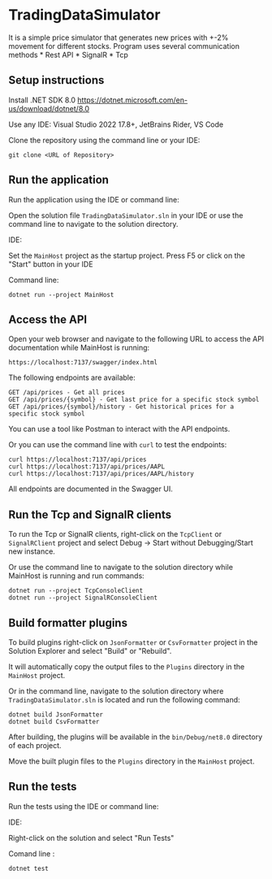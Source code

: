 # TradingDataSimulator

It is a simple price simulator that generates new prices with +-2% movement for different stocks.
Program uses several communication methods
	* Rest API
	* SignalR
	* Tcp

## Setup instructions

Install .NET SDK 8.0
https://dotnet.microsoft.com/en-us/download/dotnet/8.0

Use any IDE: Visual Studio 2022 17.8+, JetBrains Rider, VS Code

Clone the repository using the command line or your IDE:

	git clone <URL of Repository>

## Run the application

Run the application using the IDE or command line:

Open the solution file `TradingDataSimulator.sln` in your IDE or use the command line to navigate to the solution directory.

IDE:

Set the `MainHost` project as the startup project.
Press F5 or click on the "Start" button in your IDE 

Command line:

	dotnet run --project MainHost


## Access the API

Open your web browser and navigate to the following URL to access the API documentation while MainHost is running:
	
	https://localhost:7137/swagger/index.html

The following endpoints are available:

	GET /api/prices - Get all prices
	GET /api/prices/{symbol} - Get last price for a specific stock symbol
	GET /api/prices/{symbol}/history - Get historical prices for a specific stock symbol

You can use a tool like Postman to interact with the API endpoints.

Or you can use the command line with `curl` to test the endpoints:

	curl https://localhost:7137/api/prices
	curl https://localhost:7137/api/prices/AAPL
	curl https://localhost:7137/api/prices/AAPL/history

All endpoints are documented in the Swagger UI.

## Run the Tcp and SignalR clients

To run the Tcp or SignalR clients, right-click on the `TcpClient` or `SignalRClient` project and select Debug -> Start without Debugging/Start new instance.

Or use the command line to navigate to the solution directory while MainHost is running and run commands:

	dotnet run --project TcpConsoleClient
	dotnet run --project SignalRConsoleClient

## Build formatter plugins

To build plugins right-click on `JsonFormatter` or `CsvFormatter` project in the Solution Explorer and select "Build" or "Rebuild".

It will automatically copy the output files to the `Plugins` directory in the `MainHost` project.

Or in the command line, navigate to the solution directory where `TradingDataSimulator.sln` is located and run the following command:

	dotnet build JsonFormatter
	dotnet build CsvFormatter

After building, the plugins will be available in the `bin/Debug/net8.0` directory of each project.

Move the built plugin files to the `Plugins` directory in the `MainHost` project.

## Run the tests

Run the tests using the IDE or command line:

IDE: 

Right-click on the solution and select "Run Tests"

Comand line : 

	dotnet test

